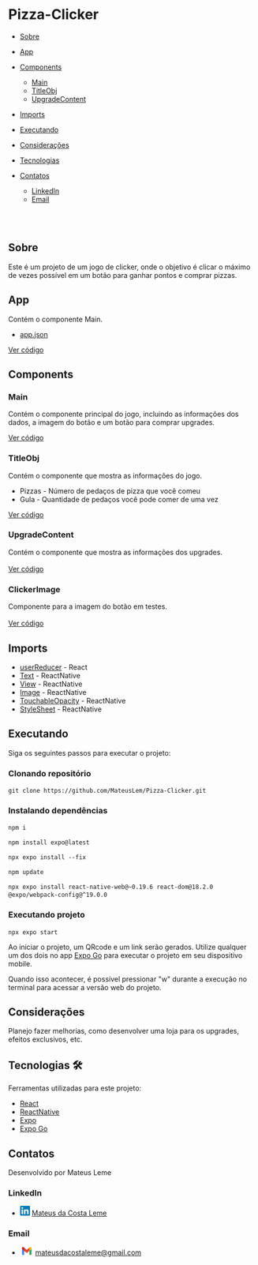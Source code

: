 # Pizza-Clicker

* [Sobre](#Sobre)

* [App](#Versões)

* [Components](#Components)
    * [Main](#Main)
    * [TitleObj](#TitleObj)
    * [UpgradeContent](#UpgradeContent)

* [Imports](#Imports)

* [Executando](#Executando)

* [Considerações](#Considerações)

* [Tecnologias](#Tecnologias)

* [Contatos](#Contatos)
    * [LinkedIn](#LinkedIn)
    * [Email](#Email)

<br><br>

## Sobre
Este é um projeto de um jogo de clicker, onde o objetivo é clicar o máximo de vezes possível em um botão para ganhar pontos e comprar pizzas.

## App
Contém o componente Main.<br>

- <a href="pizza-clicker\app.json">app.json</a>

<a href="pizza-clicker\App.js">Ver código</a>


## Components
### Main
Contém o componente principal do jogo, incluindo as informações dos dados, a imagem do botão e um botão para comprar upgrades.<br>

<a href="pizza-clicker\components\Main.js">Ver código</a>

### TitleObj
Contém o componente que mostra as informações do jogo.

- Pizzas - Número de pedaços de pizza que você comeu
- Gula - Quantidade de pedaços você pode comer de uma vez

<a href="pizza-clicker\components\TitleObj.js">Ver código</a>

### UpgradeContent
Contém o componente que mostra as informações dos upgrades.<br><br>
<a href="pizza-clicker\components\UpgradeContent.js">Ver código</a>

### ClickerImage
Componente para a imagem do botão em testes.<br><br>
<a href="pizza-clicker\components\ClickerImage.js">Ver código</a>

## Imports

- [userReducer](https://react.dev/reference/react/useReducer) - React
- [Text](https://reactnative.dev/docs/text) - ReactNative
- [View](https://reactnative.dev/docs/view) - ReactNative
- [Image](https://reactnative.dev/docs/image) - ReactNative
- [TouchableOpacity](https://reactnative.dev/docs/touchableopacity) - ReactNative
- [StyleSheet](https://reactnative.dev/docs/stylesheet) - ReactNative

## Executando
Siga os seguintes passos para executar o projeto:

### Clonando repositório
```
git clone https://github.com/MateusLem/Pizza-Clicker.git
```
### Instalando dependências
```
npm i
```
```
npm install expo@latest
```
```
npx expo install --fix
```
```
npm update
```
```
npx expo install react-native-web@~0.19.6 react-dom@18.2.0 @expo/webpack-config@^19.0.0
```

### Executando projeto
```
npx expo start
```

Ao iniciar o projeto, um QRcode e um link serão gerados.
Utilize qualquer um dos dois no app [Expo Go](https://expo.dev/client?utm_source=google&utm_medium=cpc&utm_content=performancemax&gclid=CjwKCAjwyNSoBhA9EiwA5aYlb02f86q0jKJ0cvHirJeDzpXetdteDIZr_Hwd8BqIC1DsMT9xAbkejxoC3ssQAvD_BwE) para executar o projeto em seu dispositivo mobile.

Quando isso acontecer, é possível pressionar "w" durante a execução no terminal para acessar a versão web do projeto.

## Considerações
Planejo fazer melhorias, como desenvolver uma loja para os upgrades, efeitos exclusivos, etc.

## Tecnologias 🛠️
Ferramentas utilizadas para este projeto:
- [React](https://react.dev)
- [ReactNative](https://reactnative.dev)
- [Expo](https://www.expo.dev)
- [Expo Go](https://expo.dev/client?utm_source=google&utm_medium=cpc&utm_content=performancemax&gclid=CjwKCAjwyNSoBhA9EiwA5aYlb02f86q0jKJ0cvHirJeDzpXetdteDIZr_Hwd8BqIC1DsMT9xAbkejxoC3ssQAvD_BwE)

## Contatos
Desenvolvido por Mateus Leme

### LinkedIn
* <img alt="LinkedIn" title="linkedIn" src="./icons/contact/linkedin.png" width="20vw" height="20vh"> <a href="https://www.linkedin.com/in/mateus-da-costa-leme-35a5ab235/">Mateus da Costa Leme</a>

### Email
* <img alt="Gmail" title="gmail" src="./icons/contact/gmail.png" width="27vw" height="17vh"> mateusdacostaleme@gmail.com
